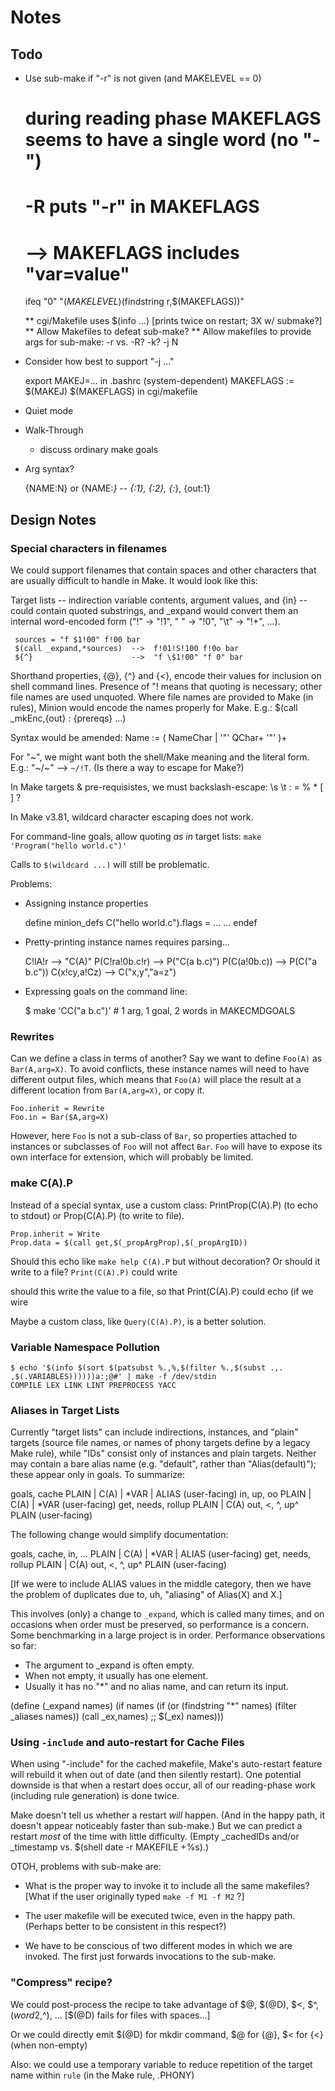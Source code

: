 # Notes

## Todo

* Use sub-make if "-r" is not given (and MAKELEVEL == 0)

  # during reading phase MAKEFLAGS seems to have a single word (no "-")
  # -R puts "-r" in MAKEFLAGS
  # --> MAKEFLAGS includes "var=value"
  ifeq "0" "$(MAKELEVEL)$(findstring r,$(MAKEFLAGS))"

  ** cgi/Makefile uses $(info ...) [prints twice on restart; 3X w/ submake?]
  ** Allow Makefiles to defeat sub-make?
  ** Allow makefiles to provide args for sub-make:
       -r vs. -R?  -k? -j N

* Consider how best to support "-j ..."

  export MAKEJ=... in .bashrc (system-dependent)
  MAKEFLAGS := $(MAKEJ) $(MAKEFLAGS)   in cgi/makefile

* Quiet mode

* Walk-Through

  - discuss ordinary make goals

* Arg syntax?

  {NAME:N} or {NAME:*}  --  {:1}, {:2}, {:*}, {out:1}

## Design Notes


### Special characters in filenames

We could support filenames that contain spaces and other characters that are
usually difficult to handle in Make.  It would look like this:

Target lists -- indirection variable contents, argument values, and {in} --
could contain quoted substrings, and _expand would convert them an internal
word-encoded form ("!" -> "!1", " " -> "!0", "\t" -> "!+", ...).

     sources = "f $1!00" f!00 bar
     $(call _expand,*sources)  -->  f!01!S!100 f!0o bar
     ${^}                      -->  "f \$1!00" "f 0" bar

Shorthand properties, {@}, {^} and {<}, encode their values for inclusion on
shell command lines.  Presence of "! means that quoting is necessary; other
file names are used unquoted.  Where file names are provided to Make (in
rules), Minion would encode the names properly for Make.  E.g.: $(call
_mkEnc,{out} : {prereqs} ...)

Syntax would be amended:
   Name := ( NameChar | '"' QChar+ '"' )+

For "~", we might want both the shell/Make meaning and the literal form.
E.g.: "~/\~" --> `~/!T`.  (Is there a way to escape for Make?)

In Make targets & pre-requisistes, we must backslash-escape:
      \s \t : = % * [ ] ?

In Make v3.81, wildcard character escaping does not work.

For command-line goals, allow quoting *as in* target lists:
    `make 'Program("hello world.c")'`

Calls to `$(wildcard ...)` will still be problematic.

Problems:

 * Assigning instance properties

     define minion_defs
       C("hello world.c").flags = ...
       ...
     endef

 * Pretty-printing instance names requires parsing...

     C!lA!r          --> "C(A)"
     P(C!ra!0b.c!r)  --> P("C(a b.c)")
     P(C(a!0b.c))    --> P(C("a b.c"))
     C(x!cy,a!Cz)    --> C("x,y","a=z")

 * Expressing goals on the command line:

     $ make 'CC("a b.c")'  # 1 arg, 1 goal, 2 words in MAKECMDGOALS


### Rewrites

Can we define a class in terms of another?  Say we want to define `Foo(A)`
as `Bar(A,arg=X)`.  To avoid conflicts, these instance names will need to
have different output files, which means that `Foo(A)` will place the result
at a different location from `Bar(A,arg=X)`, or copy it.

    Foo.inherit = Rewrite
    Foo.in = Bar($A,arg=X)

However, here `Foo` is not a sub-class of `Bar`, so properties attached to
instances or subclasses of `Foo` will not affect `Bar`.  `Foo` will have to
expose its own interface for extension, which will probably be limited.


### make C(A).P

Instead of a special syntax, use a custom class: PrintProp(C(A).P) (to
echo to stdout) or Prop(C(A).P) (to write to file).

    Prop.inherit = Write
    Prop.data = $(call get,$(_propArgProp),$(_propArgID))

Should this echo like `make help C(A).P` but without decoration?  Or
should it write to a file?  `Print(C(A).P)` could write

should this write the value to a file, so that Print(C(A).P) could echo
(if we wire

Maybe a custom class, like `Query(C(A).P)`, is a better solution.


### Variable Namespace Pollution

    $ echo '$(info $(sort $(patsubst %.,%,$(filter %.,$(subst .,. ,$(.VARIABLES))))))a:;@#' | make -f /dev/stdin
    COMPILE LEX LINK LINT PREPROCESS YACC


### Aliases in Target Lists

Currently "target lists" can include indirections, instances, and "plain"
targets (source file names, or names of phony targets define by a legacy
Make rule), while "IDs" consist only of instances and plain targets.
Neither may contain a bare alias name (e.g. "default", rather than
"Alias(default)"); these appear only in goals.  To summarize:

   goals, cache         PLAIN | C(A) | *VAR | ALIAS   (user-facing)
   in, up, oo           PLAIN | C(A) | *VAR           (user-facing)
   get, needs, rollup   PLAIN | C(A)
   out, <, ^, up^       PLAIN                         (user-facing)

The following change would simplify documentation:

   goals, cache, in, ...  PLAIN | C(A) | *VAR | ALIAS   (user-facing)
   get, needs, rollup     PLAIN | C(A)
   out, <, ^, up^         PLAIN                         (user-facing)

[If we were to include ALIAS values in the middle category, then we have
the problem of duplicates due to, uh, "aliasing" of Alias(X) and X.]

This involves (only) a change to `_expand`, which is called many times,
and on occasions when order must be preserved, so performance is a
concern.  Some benchmarking in a large project is in order.  Performance
observations so far:

  * The argument to _expand is often empty.
  * When not empty, it usually has one element.
  * Usually it has no "*" and no alias name, and can return its input.

(define (_expand names)
  (if names
    (if (or (findstring "*" names)
            (filter _aliases names))
      (call _ex,names) ;; $(_ex)
      names)))


### Using `-include` and auto-restart for Cache Files

When using "-include" for the cached makefile, Make's auto-restart feature
will rebuild it when out of date (and then silently restart).  One potential
downside is that when a restart does occur, all of our reading-phase work
(including rule generation) is done twice.

Make doesn't tell us whether a restart *will* happen.  (And in the happy
path, it doesn't appear noticeably faster than sub-make.)  But we can
predict a restart *most* of the time with little difficulty. (Empty
_cachedIDs and/or _timestamp vs. $(shell date -r MAKEFILE +%s).)

OTOH, problems with sub-make are:

 - What is the proper way to invoke it to include all the same makefiles?
   [What if the user originally typed `make -f M1 -f M2` ?]

 - The user makefile will be executed twice, even in the happy path.
   (Perhaps better to be consistent in this respect?)

 - We have to be conscious of two different modes in which we are invoked.
   The first just forwards invocations to the sub-make.


### "Compress" recipe?

We could post-process the recipe to take advantage of $@, $(@D), $<, $^,
$(word 2,$^), ...  [$(@D) fails for files with spaces...]

Or we could directly emit $(@D) for mkdir command, $@ for {@}, $< for {<}
(when non-empty)

Also: we could use a temporary variable to reduce repetition of the target
name within `rule` (in the Make rule, .PHONY)
